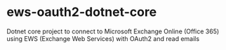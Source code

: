 # ews-oauth2-dotnet-core
Dotnet core project to connect to Microsoft Exchange Online (Office 365) using EWS (Exchange Web Services) with OAuth2 and read emails
